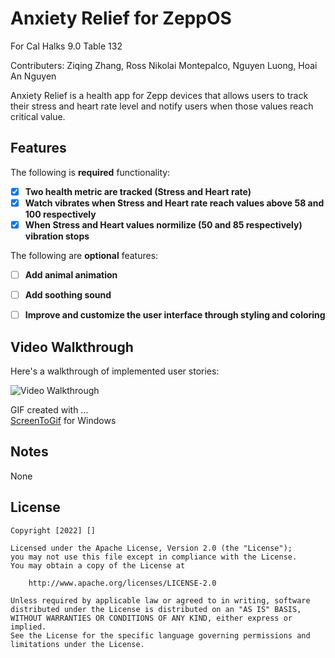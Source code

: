 # Anxiety Relief for ZeppOS
For Cal Halks 9.0
Table 132

Contributers:
Ziqing Zhang,
Ross Nikolai Montepalco,
Nguyen Luong,
Hoai An Nguyen

Anxiety Relief is a health app for Zepp  devices that allows users to track their stress and heart rate level and notify users when those values reach critical value. 


## Features

The following is **required** functionality:

- [X] **Two health metric are tracked (Stress and Heart rate)**
- [X] **Watch vibrates when Stress and Heart rate reach values above 58 and 100 respectively**
- [X] **When Stress and Heart values normilize (50 and 85 respectively) vibration stops**
 
The following are **optional** features:

- [ ] **Add animal animation**
- [ ] **Add soothing sound**
- [ ] **Improve and customize the user interface through styling and coloring**



## Video Walkthrough

Here's a walkthrough of implemented user stories:

<img src='' title='Video Walkthrough' width='' alt='Video Walkthrough' />


GIF created with ...  
[ScreenToGif](https://www.screentogif.com/) for Windows

## Notes
None

## License

    Copyright [2022] []

    Licensed under the Apache License, Version 2.0 (the "License");
    you may not use this file except in compliance with the License.
    You may obtain a copy of the License at

        http://www.apache.org/licenses/LICENSE-2.0

    Unless required by applicable law or agreed to in writing, software
    distributed under the License is distributed on an "AS IS" BASIS,
    WITHOUT WARRANTIES OR CONDITIONS OF ANY KIND, either express or implied.
    See the License for the specific language governing permissions and
    limitations under the License.
